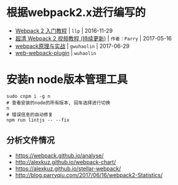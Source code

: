 # 根据webpack2.x进行编写的
* [ Webpack 2 入门教程](https://llp0574.github.io/2016/11/29/getting-started-with-webpack2/) | `llp` | 2016-11-29
* [超清 Webpack 2 视频教程 (持续更新)](https://github.com/ParryQiu/DevOpenClub-Tech-Webpack2) | `作者：Parry` | 2017-05-16
* [webpack原理与实战](https://github.com/gwuhaolin/blog/issues/4) | `gwuhaolin` | 2017-06-29
* [web-webpack-plugin](https://github.com/gwuhaolin/web-webpack-plugin/blob/master/readme_zh.md#%E8%87%AA%E5%8A%A8%E6%8E%A2%E6%B5%8Bhtml%E5%85%A5%E5%8F%A3-demo) | `wuhaolin`

# 安装n node版本管理工具
```
sudo cnpm i -g n
# 查看安装的node的所有版本, 回车选择进行切换
n
# 错误信息的自动修复
npm run lintjs -- --fix
```
## 分析文件情况
* https://webpack.github.io/analyse/
* http://alexkuz.github.io/webpack-chart/
* https://alexkuz.github.io/stellar-webpack/
* http://blog.parryqiu.com/2017/06/16/webpack2-Statistics/
